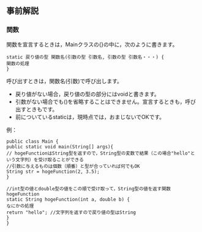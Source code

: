 ## 事前解説

### 関数

関数を宣言するときは，Mainクラスの{}の中に，次のように書きます。
```
static 戻り値の型 関数名(引数の型 引数名, 引数の型 引数名・・・) {
関数の処理
}
```
呼び出すときは，関数名(引数)で呼び出します。

- 戻り値がない場合，戻り値の型の部分にはvoidと書きます。
- 引数がない場合でも()を省略することはできません。宣言するときも，呼び出すときもです。
- 前についているstaticは，現時点では，おまじないでOKです。

例：
```
public class Main {
public static void main(String[] args){
// hogeFunctionはString型を返すので，String型の変数で結果（この場合"hello"という文字列）を受け取ることができる
//引数に与えるものは個数（順番）と型が合っていれば何でもOK
String str = hogeFunction(2, 3.5);
}

//int型の値とdouble型の値をこの順で受け取って，String型の値を返す関数hogeFunction
static String hogeFunction(int a, double b) {
なにかの処理
return "hello"; //文字列を返すので戻り値の型はString
}
}
```